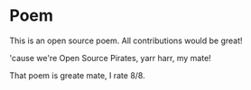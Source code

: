 # Poem
This is an open source poem. All contributions would be great!

'cause we're Open Source Pirates, yarr harr, my mate!

That poem is greate mate, I rate 8/8.

